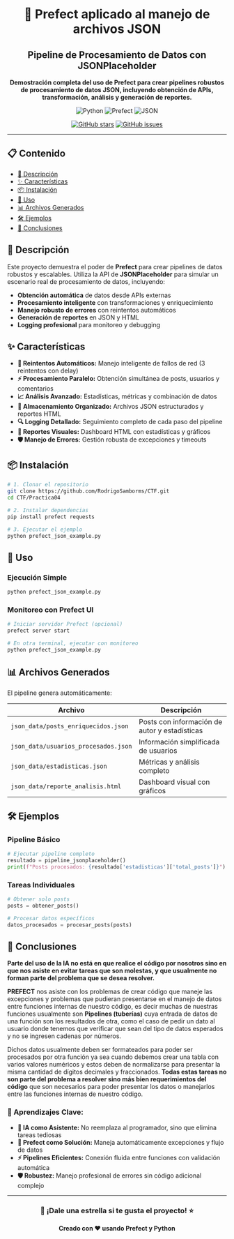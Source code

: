 <div align="center">

# 🚀 **Prefect aplicado al manejo de archivos JSON**

## **Pipeline de Procesamiento de Datos con JSONPlaceholder**

**Demostración completa del uso de Prefect para crear pipelines robustos de procesamiento de datos JSON, incluyendo obtención de APIs, transformación, análisis y generación de reportes.**

![Python](https://img.shields.io/badge/Python-3.8+-blue?style=for-the-badge&logo=python&logoColor=white)
![Prefect](https://img.shields.io/badge/Prefect-2.0+-green?style=for-the-badge&logo=prefect&logoColor=white)
![JSON](https://img.shields.io/badge/JSON-Processing-orange?style=for-the-badge&logo=json&logoColor=white)

[![GitHub stars](https://img.shields.io/github/stars/RodrigoSamborms/CTF)](https://github.com/RodrigoSamborms/CTF/stargazers)
[![GitHub issues](https://img.shields.io/github/issues/RodrigoSamborms/CTF)](https://github.com/RodrigoSamborms/CTF/issues)

</div>

---

## 📋 **Contenido**
- [🎯 Descripción](#-descripción)
- [✨ Características](#-características)
- [📦 Instalación](#-instalación)
- [🚀 Uso](#-uso)
- [📊 Archivos Generados](#-archivos-generados)
- [🛠️ Ejemplos](#️-ejemplos)
- [📝 Conclusiones](#-conclusiones)

## 🎯 **Descripción**

Este proyecto demuestra el poder de **Prefect** para crear pipelines de datos robustos y escalables. Utiliza la API de **JSONPlaceholder** para simular un escenario real de procesamiento de datos, incluyendo:

- **Obtención automática** de datos desde APIs externas
- **Procesamiento inteligente** con transformaciones y enriquecimiento
- **Manejo robusto de errores** con reintentos automáticos
- **Generación de reportes** en JSON y HTML
- **Logging profesional** para monitoreo y debugging

## ✨ **Características**

- **🔄 Reintentos Automáticos:** Manejo inteligente de fallos de red (3 reintentos con delay)
- **⚡ Procesamiento Paralelo:** Obtención simultánea de posts, usuarios y comentarios
- **📈 Análisis Avanzado:** Estadísticas, métricas y combinación de datos
- **💾 Almacenamiento Organizado:** Archivos JSON estructurados y reportes HTML
- **🔍 Logging Detallado:** Seguimiento completo de cada paso del pipeline
- **🎨 Reportes Visuales:** Dashboard HTML con estadísticas y gráficos
- **🛡️ Manejo de Errores:** Gestión robusta de excepciones y timeouts

## 📦 **Instalación**

```bash
# 1. Clonar el repositorio
git clone https://github.com/RodrigoSamborms/CTF.git
cd CTF/Practica04

# 2. Instalar dependencias
pip install prefect requests

# 3. Ejecutar el ejemplo
python prefect_json_example.py
```

## 🚀 **Uso**

### **Ejecución Simple**
```bash
python prefect_json_example.py
```

### **Monitoreo con Prefect UI**
```bash
# Iniciar servidor Prefect (opcional)
prefect server start

# En otra terminal, ejecutar con monitoreo
python prefect_json_example.py
```

## 📊 **Archivos Generados**

El pipeline genera automáticamente:

| Archivo | Descripción |
|---------|-------------|
| `json_data/posts_enriquecidos.json` | Posts con información de autor y estadísticas |
| `json_data/usuarios_procesados.json` | Información simplificada de usuarios |
| `json_data/estadisticas.json` | Métricas y análisis completo |
| `json_data/reporte_analisis.html` | Dashboard visual con gráficos |

## 🛠️ **Ejemplos**

### **Pipeline Básico**
```python
# Ejecutar pipeline completo
resultado = pipeline_jsonplaceholder()
print(f"Posts procesados: {resultado['estadisticas']['total_posts']}")
```

### **Tareas Individuales**
```python
# Obtener solo posts
posts = obtener_posts()

# Procesar datos específicos  
datos_procesados = procesar_posts(posts)
```

## 📝 **Conclusiones**

**Parte del uso de la IA no está en que realice el código por nosotros sino en que nos asiste en evitar tareas que son molestas, y que usualmente no forman parte del problema que se desea resolver.**

**PREFECT** nos asiste con los problemas de crear código que maneje las excepciones y problemas que pudieran presentarse en el manejo de datos entre funciones internas de nuestro código, es decir muchas de nuestras funciones usualmente son **Pipelines (tuberías)** cuya entrada de datos de una función son los resultados de otra, como el caso de pedir un dato al usuario donde tenemos que verificar que sean del tipo de datos esperados y no se ingresen cadenas por números.

Dichos datos usualmente deben ser formateados para poder ser procesados por otra función ya sea cuando debemos crear una tabla con varios valores numéricos y estos deben de normalizarse para presentar la misma cantidad de dígitos decimales y fraccionados. **Todas estas tareas no son parte del problema a resolver sino más bien requerimientos del código** que son necesarios para poder presentar los datos o manejarlos entre las funciones internas de nuestro código.

### **🎯 Aprendizajes Clave:**
- **🤖 IA como Asistente:** No reemplaza al programador, sino que elimina tareas tediosas
- **🔧 Prefect como Solución:** Maneja automáticamente excepciones y flujo de datos
- **⚡ Pipelines Eficientes:** Conexión fluida entre funciones con validación automática
- **🛡️ Robustez:** Manejo profesional de errores sin código adicional complejo

<div align="center">

---

### 🎯 **¡Dale una estrella si te gusta el proyecto!** ⭐

**Creado con ❤️ usando Prefect y Python**

</div>


